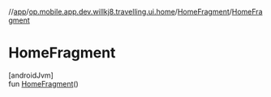 //[app](../../../index.md)/[op.mobile.app.dev.willkj8.travelling.ui.home](../index.md)/[HomeFragment](index.md)/[HomeFragment](-home-fragment.md)

# HomeFragment

[androidJvm]\
fun [HomeFragment](-home-fragment.md)()

